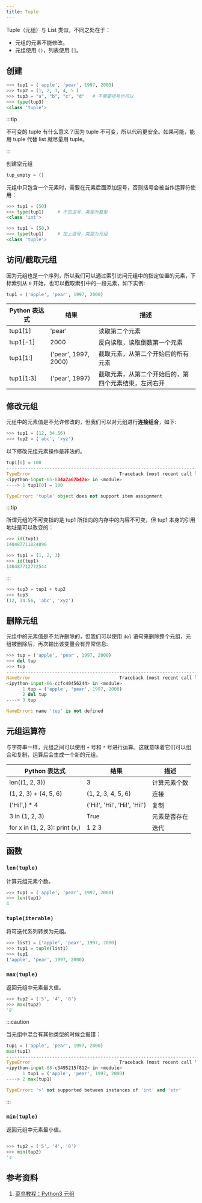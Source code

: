 ```yaml
---
title: Tuple
---
```


Tuple（元组）与 List 类似，不同之处在于：

- 元组的元素不能修改。
- 元组使用 `()`，列表使用 `[]`。

## 创建

```py
>>> tup1 = ('apple', 'pear', 1997, 2000)
>>> tup2 = (1, 2, 3, 4, 5 )
>>> tup3 = "a", "b", "c", "d"   # 不需要括号也可以
>>> type(tup3)
<class 'tuple'>
```

:::tip

不可变的 tuple 有什么意义？因为 tuple 不可变，所以代码更安全。如果可能，能用 tuple 代替 list 就尽量用 tuple。

:::

创建空元组

```py
tup_empty = ()
```

元组中只包含一个元素时，需要在元素后面添加逗号，否则括号会被当作运算符使用：

```py
>>> tup1 = (50)
>>> type(tup1)     # 不加逗号，类型为整型
<class 'int'>

>>> tup1 = (50,)
>>> type(tup1)     # 加上逗号，类型为元组
<class 'tuple'>
```

## 访问/截取元组

因为元组也是一个序列，所以我们可以通过索引访问元组中的指定位置的元素，下标索引从 `0` 开始，也可以截取索引中的一段元素，如下实例:

```py
tup1 = ('apple', 'pear', 1997, 2000)
```

| Python 表达式 | 结果 | 描述 |
| --- | --- | --- |
| tup1[1] | 'pear' | 读取第二个元素 |
| tup1[-1] | 2000 | 反向读取，读取倒数第一个元素 |
| tup1[1:] | ('pear', 1997, 2000) | 截取元素，从第二个开始后的所有元素 |
| tup1[1:3] | ('pear', 1997) | 截取元素，从第二个开始后的，第四个元素结束，左闭右开 |

## 修改元组

元组中的元素值是不允许修改的，但我们可以对元组进行**连接组合**，如下:

```py
>>> tup1 = (12, 34.56)
>>> tup2 = ('abc', 'xyz')
```

以下修改元组元素操作是非法的。

```py
tup1[0] = 100
---------------------------------------------------------------------------
TypeError                                 Traceback (most recent call last)
<ipython-input-65-034a7a67b47e> in <module>
----> 1 tup1[0] = 100

TypeError: 'tuple' object does not support item assignment
```

:::tip

所谓元组的不可变指的是 tup1 所指向的内存中的内容不可变，但 tup1 本身的引用地址是可以改变的：

```py
>>> id(tup1)
140487711824896

>>> tup1 = (1, 2, 3)
>>> id(tup1)
140487712772544
```

:::

```py
>>> tup3 = tup1 + tup2
>>> tup3
(12, 34.56, 'abc', 'xyz')
```

## 删除元组

元组中的元素值是不允许删除的，但我们可以使用 `del` 语句来删除整个元组，元组被删除后，再次输出该变量会有异常信息:

```py
>>> tup = ('apple', 'pear', 1997, 2000)
>>> del tup
>>> tup
---------------------------------------------------------------------------
NameError                                 Traceback (most recent call last)
<ipython-input-66-ccfc40456244> in <module>
      1 tup = ('apple', 'pear', 1997, 2000)
      2 del tup
----> 3 tup

NameError: name 'tup' is not defined
```

## 元组运算符

与字符串一样，元组之间可以使用 `+` 号和 `*` 号进行运算。这就意味着它们可以组合和复制，运算后会生成一个新的元组。

| Python 表达式                  | 结果                         | 描述         |
| ------------------------------ | ---------------------------- | ------------ |
| len((1, 2, 3))                 | 3                            | 计算元素个数 |
| (1, 2, 3) + (4, 5, 6)          | (1, 2, 3, 4, 5, 6)           | 连接         |
| ('Hi!',) \* 4                  | ('Hi!', 'Hi!', 'Hi!', 'Hi!') | 复制         |
| 3 in (1, 2, 3)                 | True                         | 元素是否存在 |
| for x in (1, 2, 3): print (x,) | 1 2 3                        | 迭代         |

## 函数

### `len(tuple)`

计算元组元素个数。

```py
>>> tup1 = ('apple', 'pear', 1997, 2000)
>>> len(tup1)
4
```

### `tuple(iterable)`

将可迭代系列转换为元组。

```py
>>> list1 = ['apple', 'pear', 1997, 2000]
>>> tup1 = tuple(list1)
>>> tup1
('apple', 'pear', 1997, 2000)
```

### `max(tuple)`

返回元组中元素最大值。

```py
>>> tup2 = ('5', '4', '8')
>>> max(tup2)
'8'
```

:::caution

当元组中混合有其他类型的时候会报错：

```py
tup1 = ('apple', 'pear', 1997, 2000)
max(tup1)
---------------------------------------------------------------------------
TypeError                                 Traceback (most recent call last)
<ipython-input-68-c3495215f812> in <module>
      1 tup1 = ('apple', 'pear', 1997, 2000)
----> 2 max(tup1)

TypeError: '>' not supported between instances of 'int' and 'str'
```

:::

### `min(tuple)`

返回元组中元素最小值。

```py

>>> tup2 = ('5', '4', '8')
>>> min(tup2)
'4'
```

## 参考资料

1. [菜鸟教程：Python3 元组](https://www.runoob.com/python3/python3-tuple.html)
